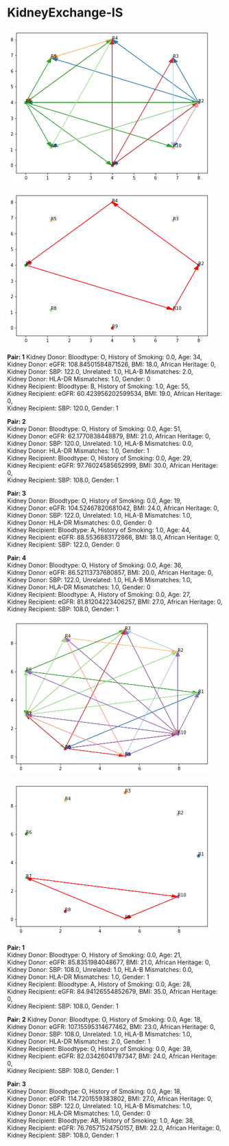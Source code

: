 # KidneyExchange-IS

![alt text](https://github.com/Kjarten/KidneyExchange-IS/blob/master/image_1A.png?raw=true)

![alt text](https://github.com/Kjarten/KidneyExchange-IS/blob/master/image_1B.png?raw=true)

__Pair: 1__
Kidney Donor: Bloodtype: O, History of Smoking: 0.0, Age: 34,  
Kidney Donor: eGFR: 108.84501584871526, BMI: 18.0, African Heritage: 0,  
Kidney Donor: SBP: 122.0, Unrelated: 1.0, HLA-B Mismatches: 2.0,  
Kidney Donor: HLA-DR Mismatches: 1.0, Gender: 0  
Kidney Recipient: Bloodtype: B, History of Smoking: 1.0, Age: 55,  
Kidney Recipient: eGFR: 60.423956202599534, BMI: 19.0, African Heritage: 0,  
Kidney Recipient: SBP: 120.0, Gender: 1  
 
__Pair: 2__  
Kidney Donor: Bloodtype: O, History of Smoking: 0.0, Age: 51,  
Kidney Donor: eGFR: 62.1770838448879, BMI: 21.0, African Heritage: 0,  
Kidney Donor: SBP: 120.0, Unrelated: 1.0, HLA-B Mismatches: 0.0,  
Kidney Donor: HLA-DR Mismatches: 1.0, Gender: 1  
Kidney Recipient: Bloodtype: O, History of Smoking: 0.0, Age: 29,  
Kidney Recipient: eGFR: 97.76024585652999, BMI: 30.0, African Heritage: 0,  
Kidney Recipient: SBP: 108.0, Gender: 1  
 
__Pair: 3__  
Kidney Donor: Bloodtype: O, History of Smoking: 0.0, Age: 19,  
Kidney Donor: eGFR: 104.52467820681042, BMI: 24.0, African Heritage: 0,  
Kidney Donor: SBP: 122.0, Unrelated: 1.0, HLA-B Mismatches: 1.0,  
Kidney Donor: HLA-DR Mismatches: 0.0, Gender: 0  
Kidney Recipient: Bloodtype: A, History of Smoking: 1.0, Age: 44,  
Kidney Recipient: eGFR: 88.5536883172866, BMI: 18.0, African Heritage: 0,  
Kidney Recipient: SBP: 122.0, Gender: 0  
 
__Pair: 4__  
Kidney Donor: Bloodtype: O, History of Smoking: 0.0, Age: 36,  
Kidney Donor: eGFR: 86.52113737680857, BMI: 20.0, African Heritage: 0,  
Kidney Donor: SBP: 122.0, Unrelated: 1.0, HLA-B Mismatches: 1.0,  
Kidney Donor: HLA-DR Mismatches: 1.0, Gender: 0  
Kidney Recipient: Bloodtype: A, History of Smoking: 0.0, Age: 27,  
Kidney Recipient: eGFR: 81.81204223406257, BMI: 27.0, African Heritage: 0,  
Kidney Recipient: SBP: 108.0, Gender: 1  

![alt text](https://github.com/Kjarten/KidneyExchange-IS/blob/master/image_2A.png?raw=true)

![alt text](https://github.com/Kjarten/KidneyExchange-IS/blob/master/image_2B.png?raw=true)

__Pair: 1__  
Kidney Donor: Bloodtype: O, History of Smoking: 0.0, Age: 21,  
Kidney Donor: eGFR: 85.8351984048677, BMI: 21.0, African Heritage: 0,  
Kidney Donor: SBP: 108.0, Unrelated: 1.0, HLA-B Mismatches: 0.0,  
Kidney Donor: HLA-DR Mismatches: 1.0, Gender: 1  
Kidney Recipient: Bloodtype: A, History of Smoking: 0.0, Age: 28,  
Kidney Recipient: eGFR: 84.94126554852679, BMI: 35.0, African Heritage: 0,  
Kidney Recipient: SBP: 108.0, Gender: 1  
 
__Pair: 2__
Kidney Donor: Bloodtype: O, History of Smoking: 0.0, Age: 18,  
Kidney Donor: eGFR: 107.15595314677462, BMI: 23.0, African Heritage: 0,  
Kidney Donor: SBP: 108.0, Unrelated: 1.0, HLA-B Mismatches: 1.0,  
Kidney Donor: HLA-DR Mismatches: 2.0, Gender: 1  
Kidney Recipient: Bloodtype: O, History of Smoking: 0.0, Age: 39,  
Kidney Recipient: eGFR: 82.03426041787347, BMI: 24.0, African Heritage: 0,  
Kidney Recipient: SBP: 108.0, Gender: 1  
 
__Pair: 3__  
Kidney Donor: Bloodtype: O, History of Smoking: 0.0, Age: 18,  
Kidney Donor: eGFR: 114.7201559383802, BMI: 27.0, African Heritage: 0,  
Kidney Donor: SBP: 122.0, Unrelated: 1.0, HLA-B Mismatches: 1.0,  
Kidney Donor: HLA-DR Mismatches: 1.0, Gender: 0  
Kidney Recipient: Bloodtype: AB, History of Smoking: 1.0, Age: 38,  
Kidney Recipient: eGFR: 76.76571524750157, BMI: 22.0, African Heritage: 0,  
Kidney Recipient: SBP: 108.0, Gender: 1  
